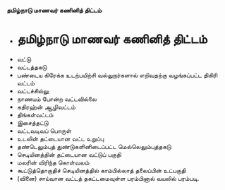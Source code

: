 **தமிழ்நாடு மாணவர் கணினித் திட்டம்**
- # தமிழ்நாடு மாணவர் கணினித் திட்டம்
- வட்டு
- வட்டத்தகடு
- பண்டைய கிரேக்க உடற்பயிற்சி வல்லுநர்களால் எறிவதற்கு வழங்கப்பட்ட திகிரி வட்டம்
- வட்டச்சில்லு
- நாணயம் போன்ற வட்டவில்லை
- கதிரஹ்ன் ஆழிவட்டம்
- திங்கள்வட்டம்
- இசைத்தட்டு
- வட்டவடிவப் பொருள்
- உடலின் தட்டையான வட்ட உறுப்பு
- தண்டெலும்புத் துண்டுகளினிடைப்பட்ட மெல்லெலும்புத்தகடு
- செடியினத்தின் தட்டையான வட்டுப் பகுதி
- மலரின் விரிந்த கொள்வலம்
- கூட்டுத்தொகுதிச் செடியினத்தில் காம்பில்லாத் தலைப்பின் உட்பகுதி
- (வினை) சாய்வான வட்டத் தகட்டமைவுள்ள பரம்பினால் வயலில் பரம்படி.

